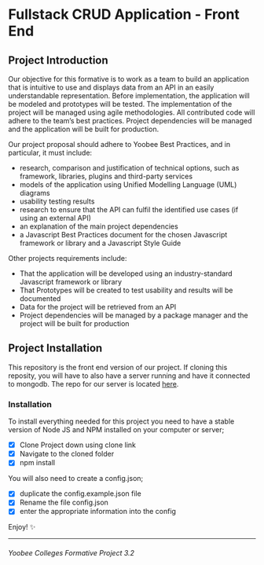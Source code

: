 # Fullstack CRUD Application - Front End

## Project Introduction

Our objective for this formative is to work as a team to build an application that is intuitive to use and displays data from an API in an easily understandable representation. Before implementation, the application will be modeled and prototypes will be tested. The implementation of the project will be managed using agile methodologies. All contributed code will adhere to the team’s best practices. Project dependencies will be managed and the application will be built for production.

Our project proposal should adhere to Yoobee Best Practices, and in particular, it must include:

* research, comparison and justification of technical options, such as framework, libraries, plugins and third-party services
* models of the application using Unified Modelling Language (UML) diagrams
* usability testing results
* research to ensure that the API can fulfil the identified use cases (if using an external API)
* an explanation of the main project dependencies
* a Javascript Best Practices document for the chosen Javascript framework or library and a Javascript Style Guide

Other projects requirements include:
* That the application will be developed using an industry-standard Javascript framework or library
* That Prototypes will be created to test usability and results will be documented
* Data for the project will be retrieved from an API
* Project dependencies will be managed by a package manager and the project will be built for production


## Project Installation

This repository is the front end version of our project. If cloning this reposity, you will have to also have a server running and have it connected to mongodb. The repo for our server is located [here](https://github.com/risscasey/AppDevlopmentSummative).

### Installation
To install everything needed for this project you need to have a stable version of Node JS and NPM installed on your computer or server;

- [x] Clone Project down using clone link
- [x] Navigate to the cloned folder
- [x] npm install

You will also need to create a config.json;
- [x] duplicate the config.example.json file
- [x] Rename the file config.json
- [x] enter the appropriate information into the config

Enjoy! :sparkles:


---
###### *Yoobee Colleges Formative Project 3.2*

